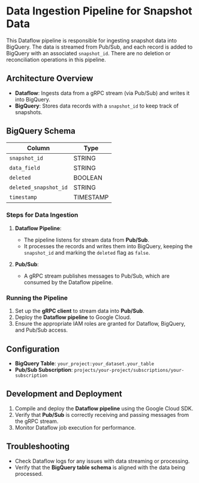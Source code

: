 
# Data Ingestion Pipeline for Snapshot Data

This Dataflow pipeline is responsible for ingesting snapshot data into BigQuery. The data is streamed from Pub/Sub, and each record is added to BigQuery with an associated `snapshot_id`. There are no deletion or reconciliation operations in this pipeline.

## Architecture Overview

- **Dataflow**: Ingests data from a gRPC stream (via Pub/Sub) and writes it into BigQuery.
- **BigQuery**: Stores data records with a `snapshot_id` to keep track of snapshots.
  
## BigQuery Schema

| Column               | Type         |
|----------------------|--------------|
| `snapshot_id`        | STRING       |
| `data_field`         | STRING       |
| `deleted`            | BOOLEAN      |
| `deleted_snapshot_id`| STRING       |
| `timestamp`          | TIMESTAMP    |

### Steps for Data Ingestion

1. **Dataflow Pipeline**:
   - The pipeline listens for stream data from **Pub/Sub**.
   - It processes the records and writes them into BigQuery, keeping the `snapshot_id` and marking the `deleted` flag as `false`.

2. **Pub/Sub**:
   - A gRPC stream publishes messages to Pub/Sub, which are consumed by the Dataflow pipeline.

### Running the Pipeline

1. Set up the **gRPC client** to stream data into **Pub/Sub**.
2. Deploy the **Dataflow pipeline** to Google Cloud.
3. Ensure the appropriate IAM roles are granted for Dataflow, BigQuery, and Pub/Sub access.

## Configuration

- **BigQuery Table**: `your_project:your_dataset.your_table`
- **Pub/Sub Subscription**: `projects/your-project/subscriptions/your-subscription`

## Development and Deployment

1. Compile and deploy the **Dataflow pipeline** using the Google Cloud SDK.
2. Verify that **Pub/Sub** is correctly receiving and passing messages from the gRPC stream.
3. Monitor Dataflow job execution for performance.

## Troubleshooting

- Check Dataflow logs for any issues with data streaming or processing.
- Verify that the **BigQuery table schema** is aligned with the data being processed.
